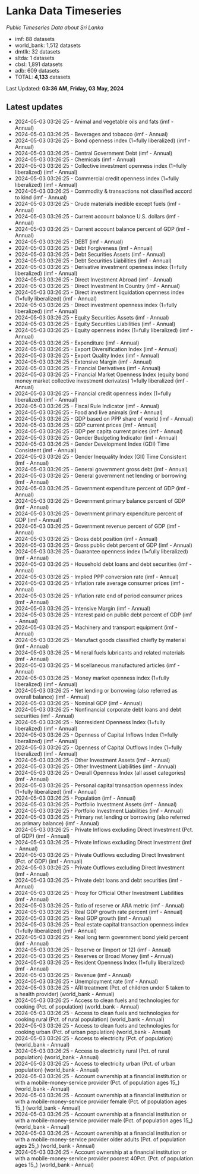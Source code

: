 # Lanka Data Timeseries
*Public Timeseries Data about Sri Lanka*

* imf: 88 datasets
* world_bank: 1,512 datasets
* dmtlk: 32 datasets
* sltda: 1 datasets
* cbsl: 1,891 datasets
* adb: 609 datasets
* TOTAL: **4,133** datasets

Last Updated: **03:36 AM, Friday, 03 May, 2024**

## Latest updates

* 2024-05-03 03:26:25 - Animal and vegetable oils and fats (imf - Annual)
* 2024-05-03 03:26:25 - Beverages and tobacco (imf - Annual)
* 2024-05-03 03:26:25 - Bond openness index (1=fully liberalized) (imf - Annual)
* 2024-05-03 03:26:25 - Central Government Debt (imf - Annual)
* 2024-05-03 03:26:25 - Chemicals (imf - Annual)
* 2024-05-03 03:26:25 - Collective investment openness index (1=fully liberalized) (imf - Annual)
* 2024-05-03 03:26:25 - Commercial credit openness index (1=fully liberalized) (imf - Annual)
* 2024-05-03 03:26:25 - Commodity & transactions not classified accord to kind (imf - Annual)
* 2024-05-03 03:26:25 - Crude materials inedible except fuels (imf - Annual)
* 2024-05-03 03:26:25 - Current account balance U.S. dollars (imf - Annual)
* 2024-05-03 03:26:25 - Current account balance percent of GDP (imf - Annual)
* 2024-05-03 03:26:25 - DEBT (imf - Annual)
* 2024-05-03 03:26:25 - Debt Forgiveness (imf - Annual)
* 2024-05-03 03:26:25 - Debt Securities Assets (imf - Annual)
* 2024-05-03 03:26:25 - Debt Securities Liabilities (imf - Annual)
* 2024-05-03 03:26:25 - Derivative investment openness index (1=fully liberalized) (imf - Annual)
* 2024-05-03 03:26:25 - Direct Investment Abroad (imf - Annual)
* 2024-05-03 03:26:25 - Direct Investment In Country (imf - Annual)
* 2024-05-03 03:26:25 - Direct investment liquidation openness index (1=fully liberalized) (imf - Annual)
* 2024-05-03 03:26:25 - Direct investment openness index (1=fully liberalized) (imf - Annual)
* 2024-05-03 03:26:25 - Equity Securities Assets (imf - Annual)
* 2024-05-03 03:26:25 - Equity Securities Liabilities (imf - Annual)
* 2024-05-03 03:26:25 - Equity openness index (1=fully liberalized) (imf - Annual)
* 2024-05-03 03:26:25 - Expenditure (imf - Annual)
* 2024-05-03 03:26:25 - Export Diversification Index (imf - Annual)
* 2024-05-03 03:26:25 - Export Quality Index (imf - Annual)
* 2024-05-03 03:26:25 - Extensive Margin (imf - Annual)
* 2024-05-03 03:26:25 - Financial Derivatives (imf - Annual)
* 2024-05-03 03:26:25 - Financial Market Openness Index (equity bond money market collective investment derivates) 1=fully liberalized (imf - Annual)
* 2024-05-03 03:26:25 - Financial credit openness index (1=fully liberalized) (imf - Annual)
* 2024-05-03 03:26:25 - Fiscal Rule Indicator (imf - Annual)
* 2024-05-03 03:26:25 - Food and live animals (imf - Annual)
* 2024-05-03 03:26:25 - GDP based on PPP share of world (imf - Annual)
* 2024-05-03 03:26:25 - GDP current prices (imf - Annual)
* 2024-05-03 03:26:25 - GDP per capita current prices (imf - Annual)
* 2024-05-03 03:26:25 - Gender Budgeting Indicator (imf - Annual)
* 2024-05-03 03:26:25 - Gender Development Index (GDI) Time Consistent (imf - Annual)
* 2024-05-03 03:26:25 - Gender Inequality Index (GII) Time Consistent (imf - Annual)
* 2024-05-03 03:26:25 - General government gross debt (imf - Annual)
* 2024-05-03 03:26:25 - General government net lending or borrowing (imf - Annual)
* 2024-05-03 03:26:25 - Government expenditure percent of GDP (imf - Annual)
* 2024-05-03 03:26:25 - Government primary balance percent of GDP (imf - Annual)
* 2024-05-03 03:26:25 - Government primary expenditure percent of GDP (imf - Annual)
* 2024-05-03 03:26:25 - Government revenue percent of GDP (imf - Annual)
* 2024-05-03 03:26:25 - Gross debt position (imf - Annual)
* 2024-05-03 03:26:25 - Gross public debt percent of GDP (imf - Annual)
* 2024-05-03 03:26:25 - Guarantee openness index (1=fully liberalized) (imf - Annual)
* 2024-05-03 03:26:25 - Household debt loans and debt securities (imf - Annual)
* 2024-05-03 03:26:25 - Implied PPP conversion rate (imf - Annual)
* 2024-05-03 03:26:25 - Inflation rate average consumer prices (imf - Annual)
* 2024-05-03 03:26:25 - Inflation rate end of period consumer prices (imf - Annual)
* 2024-05-03 03:26:25 - Intensive Margin (imf - Annual)
* 2024-05-03 03:26:25 - Interest paid on public debt percent of GDP (imf - Annual)
* 2024-05-03 03:26:25 - Machinery and transport equipment (imf - Annual)
* 2024-05-03 03:26:25 - Manufact goods classified chiefly by material (imf - Annual)
* 2024-05-03 03:26:25 - Mineral fuels lubricants and related materials (imf - Annual)
* 2024-05-03 03:26:25 - Miscellaneous manufactured articles (imf - Annual)
* 2024-05-03 03:26:25 - Money market openness index (1=fully liberalized) (imf - Annual)
* 2024-05-03 03:26:25 - Net lending or borrowing (also referred as overall balance) (imf - Annual)
* 2024-05-03 03:26:25 - Nominal GDP (imf - Annual)
* 2024-05-03 03:26:25 - Nonfinancial corporate debt loans and debt securities (imf - Annual)
* 2024-05-03 03:26:25 - Nonresident Openness Index (1=fully liberalized) (imf - Annual)
* 2024-05-03 03:26:25 - Openness of Capital Inflows Index (1=fully liberalized) (imf - Annual)
* 2024-05-03 03:26:25 - Openness of Capital Outflows Index (1=fully liberalized) (imf - Annual)
* 2024-05-03 03:26:25 - Other Investment Assets (imf - Annual)
* 2024-05-03 03:26:25 - Other Investment Liabilities (imf - Annual)
* 2024-05-03 03:26:25 - Overall Openness Index (all asset categories) (imf - Annual)
* 2024-05-03 03:26:25 - Personal capital transaction openness index (1=fully liberalized) (imf - Annual)
* 2024-05-03 03:26:25 - Population (imf - Annual)
* 2024-05-03 03:26:25 - Portfolio Investment Assets (imf - Annual)
* 2024-05-03 03:26:25 - Portfolio Investment Liabilities (imf - Annual)
* 2024-05-03 03:26:25 - Primary net lending or borrowing (also referred as primary balance) (imf - Annual)
* 2024-05-03 03:26:25 - Private Inflows excluding Direct Investment (Pct. of GDP) (imf - Annual)
* 2024-05-03 03:26:25 - Private Inflows excluding Direct Investment (imf - Annual)
* 2024-05-03 03:26:25 - Private Outflows excluding Direct Investment (Pct. of GDP) (imf - Annual)
* 2024-05-03 03:26:25 - Private Outflows excluding Direct Investment (imf - Annual)
* 2024-05-03 03:26:25 - Private debt loans and debt securities (imf - Annual)
* 2024-05-03 03:26:25 - Proxy for Official Other Investment Liabilities (imf - Annual)
* 2024-05-03 03:26:25 - Ratio of reserve or ARA metric (imf - Annual)
* 2024-05-03 03:26:25 - Real GDP growth rate percent (imf - Annual)
* 2024-05-03 03:26:25 - Real GDP growth (imf - Annual)
* 2024-05-03 03:26:25 - Real estate capital transaction openness index (1=fully liberalized) (imf - Annual)
* 2024-05-03 03:26:25 - Real long term government bond yield percent (imf - Annual)
* 2024-05-03 03:26:25 - Reserve or (Import or 12) (imf - Annual)
* 2024-05-03 03:26:25 - Reserves or Broad Money (imf - Annual)
* 2024-05-03 03:26:25 - Resident Openness Index (1=fully liberalized) (imf - Annual)
* 2024-05-03 03:26:25 - Revenue (imf - Annual)
* 2024-05-03 03:26:25 - Unemployment rate (imf - Annual)
* 2024-05-03 03:26:25 - ARI treatment (Pct. of children under 5 taken to a health provider) (world_bank - Annual)
* 2024-05-03 03:26:25 - Access to clean fuels and technologies for cooking (Pct. of population) (world_bank - Annual)
* 2024-05-03 03:26:25 - Access to clean fuels and technologies for cooking rural (Pct. of rural population) (world_bank - Annual)
* 2024-05-03 03:26:25 - Access to clean fuels and technologies for cooking urban (Pct. of urban population) (world_bank - Annual)
* 2024-05-03 03:26:25 - Access to electricity (Pct. of population) (world_bank - Annual)
* 2024-05-03 03:26:25 - Access to electricity rural (Pct. of rural population) (world_bank - Annual)
* 2024-05-03 03:26:25 - Access to electricity urban (Pct. of urban population) (world_bank - Annual)
* 2024-05-03 03:26:25 - Account ownership at a financial institution or with a mobile-money-service provider (Pct. of population ages 15_) (world_bank - Annual)
* 2024-05-03 03:26:25 - Account ownership at a financial institution or with a mobile-money-service provider female (Pct. of population ages 15_) (world_bank - Annual)
* 2024-05-03 03:26:25 - Account ownership at a financial institution or with a mobile-money-service provider male (Pct. of population ages 15_) (world_bank - Annual)
* 2024-05-03 03:26:25 - Account ownership at a financial institution or with a mobile-money-service provider older adults (Pct. of population ages 25_) (world_bank - Annual)
* 2024-05-03 03:26:25 - Account ownership at a financial institution or with a mobile-money-service provider poorest 40Pct. (Pct. of population ages 15_) (world_bank - Annual)